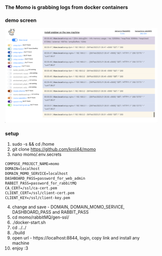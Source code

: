 ###  The Momo is grabbing logs from docker containers

### demo screen
![demo momo](https://github.com/krol44/momo/raw/master/readme/demo-screen.png?raw=true)

### setup

1. sudo -s && cd /home
2. git clone https://github.com/krol44/momo
3. nano momo/.env.secrets
```
COMPOSE_PROJECT_NAME=momo
DOMAIN=localhost
DOMAIN_MOMO_SERVICE=localhost
DASHBOARD_PASS=password_for_web_admin
RABBIT_PASS=password_for_rabbitMQ
CA_CERT=/ssl/ca-cert.pem
CLIENT_CERT=/ssl/client-cert.pem
CLIENT_KEY=/ssl/client-key.pem
```
4. change and save - DOMAIN, DOMAIN_MOMO_SERVICE, DASHBOARD_PASS and RABBIT_PASS
5. cd momo/rabbitMQ/gen-ssl/
6. ./docker-start.sh
7. cd ../../
8. ./build
9. open url - https://localhost:8844, login, copy link and install any machine
10. enjoy :3